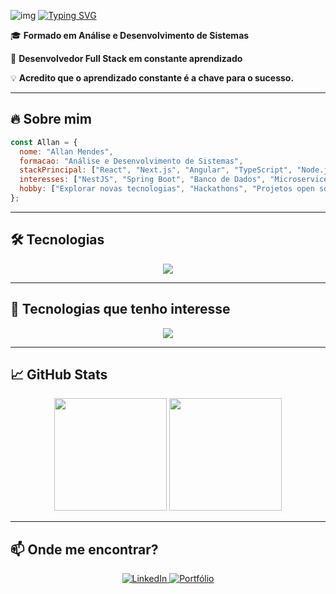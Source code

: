 
<div >

  ![img](https://github.com/user-attachments/assets/95d6bfe1-8afa-430c-a8f9-f31c0a347abf)
<a href="https://git.io/typing-svg"><img src="https://readme-typing-svg.demolab.com?font=Fira+Code&weight=600&size=30&pause=1000&color=F7F7F7&repeat=false&width=450&lines=Ol%C3%A1%2C+me+chamo+Allan%F0%9F%91%8B" alt="Typing SVG" /></a></div>

  🎓 **Formado em Análise e Desenvolvimento de Sistemas**

  🚀 **Desenvolvedor Full Stack em constante aprendizado**

  💡 **Acredito que o aprendizado constante é a chave para o sucesso.**  
 
---

## 🔥 **Sobre mim**
```js
const Allan = {
  nome: "Allan Mendes",
  formacao: "Análise e Desenvolvimento de Sistemas",
  stackPrincipal: ["React", "Next.js", "Angular", "TypeScript", "Node.js", "Express", "Java"],
  interesses: ["NestJS", "Spring Boot", "Banco de Dados", "Microservices", "Arquitetura de Software"]
  hobby: ["Explorar novas tecnologias", "Hackathons", "Projetos open source"]
};
```

---

## 🛠️ **Tecnologias**
<div align="center">
  <img src="https://skillicons.dev/icons?i=react,nextjs,angular,ts,js,html,css,nodejs,express,java,git" />
</div>

---

## 🚀 **Tecnologias que tenho interesse**  
<div align="center">
  <img src="https://skillicons.dev/icons?i=nestjs,mysql,mongodb,docker" />
</div>

---

## 📈 **GitHub Stats**
<div align="center">
  <img height="180em" src="https://github-readme-stats.vercel.app/api?username=allan516&show_icons=true&theme=radical&hide_border=true" />
  <img height="180em" src="https://github-readme-stats.vercel.app/api/top-langs/?username=allan516&layout=compact&theme=radical&hide_border=true" />
</div>

---

## 📫 **Onde me encontrar?** 

<div align="center">
  <a href="https://www.linkedin.com/in/allan-mendes-dev/">
    <img src="https://img.shields.io/badge/LinkedIn-0077B5?style=for-the-badge&logo=linkedin&logoColor=white" alt="LinkedIn" />
  </a>

  <a href="https://allan516.github.io/Allan-Mendes/">
    <img src="https://img.shields.io/badge/Portfólio-000000?style=for-the-badge&logo=github&logoColor=white" alt="Portfólio" />
  </a>
</div>
